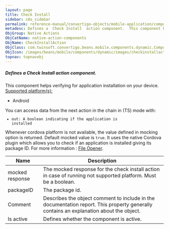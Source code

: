 ```yaml
---
layout: page
title: Check Install
sidebar: c8o_sidebar
permalink: reference-manual/convertigo-objects/mobile-application/components/native-action-components/check-install/
metadesc: Defines a  Check Install  action component.  This component helps verifying for application installation on your device.  Supported platform(s)    And
ObjGroup: Native Actions
ObjCatName: native-action-components
ObjName: CheckInstallAction
ObjClass: com.twinsoft.convertigo.beans.mobile.components.dynamic.ComponentManager$1
ObjIcon: /images/beans/mobile/components/dynamic/images/checkinstallaction_color_32x32.png
topnav: topnavobj
---
```

##### Defines a <i>Check Install</i> action component. 
This component helps verifying for application installation on your device.
<u>Supported platform(s):</u><ul><li>Android</li></ul>You can access data from the next action in the chain in (TS) mode with: <code><ul><li>out: A boolean indicating if the application is installed</li></ul></code>Whenever cordova platform is not available, the value defined in mocking option is returned.
 Default mocked value is <code>true</code>.
It uses the native Cordova plugin which allows you to check if an application is installed giving its package ID.
For more information : <a target='_blank' href='https://ionicframework.com/docs/v3/native/file-opener/'>File Opener</a>.

Name | Description 
--- | ---
mocked response | The mocked response for the check install action in case of running not supported platform. Must be a boolean.
packageID | The package id.
Comment | Describes the object comment to include in the documentation report.  This property generally contains an explanation about the object. 
Is active | Defines whether the component is active. 

